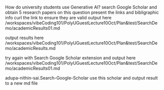 How do university students use Generative AI? 
search Google Scholar and obtain 5 research papers on this question
present the links and bibligraphic info 
curl the link to ensure they are valid
output here /workspaces/vibeCoding101/PolyUGuestLecture10Oct/Plan&test/SearchDemo/academicResults01.md

output results here /workspaces/vibeCoding101/PolyUGuestLecture10Oct/Plan&test/SearchDemo/academicResults.md

try again with Search Google Scholar extension and output here /workspaces/vibeCoding101/PolyUGuestLecture10Oct/Plan&test/SearchDemo/academicResults01.md


adupa-nithin-sai.Search-Google-Scholar use this scholar and output result to a new md file
